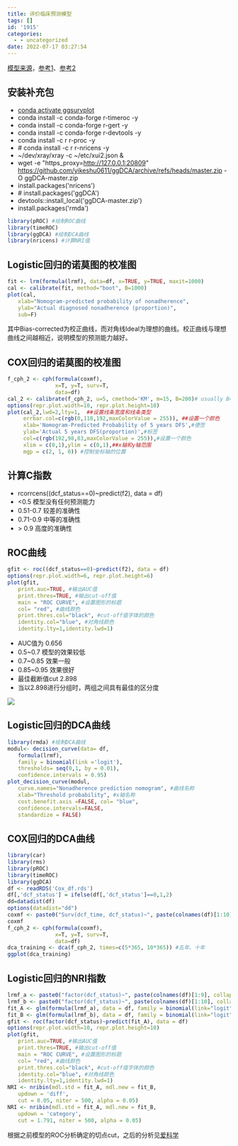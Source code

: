 ```yaml
---
title: 评价临床预测模型
tags: []
id: '1915'
categories:
  - - uncategorized
date: 2022-07-17 03:27:54
---
```


[模型来源](https://occdn.limour.top/2110.html)，[参考1](https://m.iikx.com/e/action/ShowInfo.php?classid=17&id=10597&page=3)、[参考2](https://zhuanlan.zhihu.com/p/417683150)

## 安装补充包

*   [conda activate ggsurvplot](https://occdn.limour.top/1820.html)
*   conda install -c conda-forge r-timeroc -y
*   conda install -c conda-forge r-gert -y
*   conda install -c conda-forge r-devtools -y
*   conda install -c r r-proc -y
*   \# conda install -c r r-nricens -y
*   ~/dev/xray/xray -c ~/etc/xui2.json &
*   wget -e "https\_proxy=http://127.0.0.1:20809" https://github.com/yikeshu0611/ggDCA/archive/refs/heads/master.zip -O ggDCA-master.zip
*   install.packages('nricens')
*   \# install.packages('ggDCA')
*   devtools::install\_local('ggDCA-master.zip')
*   install.packages('rmda')

```R
library(pROC) #绘制ROC曲线
library(timeROC)
library(ggDCA) #绘制DCA曲线
library(nricens) #计算NRI值
```

## Logistic回归的诺莫图的校准图

```R
fit <- lrm(formula(lrmf), data=df, x=TRUE, y=TRUE, maxit=1000)
cal <- calibrate(fit, method="boot", B=1000)
plot(cal,
　　xlab="Nomogram-predicted probability of nonadherence",
　　ylab="Actual diagnosed nonadherence (proportion)",
　　sub=F)
```

其中Bias-corrected为校正曲线，而对角线Ideal为理想的曲线。校正曲线与理想曲线之间越相近，说明模型的预测能力越好。

## COX回归的诺莫图的校准图

```R
f_cph_2 <- cph(formula(coxmf),
               x=T, y=T, surv=T,
               data=df)
cal_2 <- calibrate(f_cph_2, u=5, cmethod='KM', m=15, B=200)# usually B=200 or 300, u=5表示五年
options(repr.plot.width=10, repr.plot.height=10)
plot(cal_2,lwd=2,lty=1,  ##设置线条宽度和线条类型
     errbar.col=c(rgb(0,118,192,maxColorValue = 255)), ##设置一个颜色
     xlab='Nomogram-Predicted Probability of 5 years DFS',#便签
     ylab='Actual 5 years DFS(proportion)',#标签
     col=c(rgb(192,98,83,maxColorValue = 255)),#设置一个颜色
     xlim = c(0,1),ylim = c(0,1),##x轴和y轴范围
     mgp = c(2, 1, 0)) #控制坐标轴的位置
```

## **计算C指数**

*   rcorrcens((dcf\_status==0)~predict(f2), data = df)
*   <0.5 模型没有任何预测能力
*   0.51-0.7 较差的准确性
*   0.71-0.9 中等的准确性
*   \> 0.9 高度的准确性

## **ROC曲线**

```R
gfit <- roc((dcf_status==0)~predict(f2), data = df)
options(repr.plot.width=6, repr.plot.height=6)
plot(gfit,
　　print.auc=TRUE, #输出AUC值
　　print.thres=TRUE, #输出cut-off值
　　main = "ROC CURVE", #设置图形的标题
　　col= "red", #曲线颜色
　　print.thres.col="black", #cut-off值字体的颜色
　　identity.col="blue", #对角线颜色
　　identity.lty=1,identity.lwd=1)
```

*   AUC值为 0.656
*   0.5~0.7 模型的效果较低
*   0.7~0.85 效果一般
*   0.85~0.95 效果很好
*   最佳截断值cut 2.898
*   当以2.898进行分组时，两组之间具有最佳的区分度

![](https://img-cdn.limour.top/2022/07/17/62d373489eed0.png)

## Logistic回归的**DCA曲线**

```R
library(rmda) #绘制DCA曲线
modul<- decision_curve(data= df,
　　formula(lrmf),
　　family = binomial(link ='logit'),
　　thresholds= seq(0,1, by = 0.01),
　　confidence.intervals = 0.95)
plot_decision_curve(modul,
　　curve.names="Nonadherence prediction nomogram", #曲线名称
　　xlab="Threshold probability", #x轴名称
　　cost.benefit.axis =FALSE, col= "blue",
　　confidence.intervals=FALSE,
　　standardize = FALSE)
```

## COX回归的**DCA曲线**

```R
library(car)
library(rms)
library(pROC)
library(timeROC)
library(ggDCA)
df <- readRDS('Cox_df.rds')
df[,'dcf_status'] = ifelse(df[,'dcf_status']==0,1,2)
dd=datadist(df)
options(datadist="dd") 
coxmf <- paste0("Surv(dcf_time, dcf_status)~", paste(colnames(df)[1:10], collapse = '+'))
coxmf
f_cph_2 <- cph(formula(coxmf),
               x=T, y=T, surv=T,
               data=df)
dca_training <- dca(f_cph_2, times=c(5*365, 10*365)) #五年、十年
ggplot(dca_training)
```

## Logistic回归的**NRI指数**

```R
lrmf_a <- paste0("factor(dcf_status)~", paste(colnames(df)[1:9], collapse = '+'))
lrmf_b <- paste0("factor(dcf_status)~", paste(colnames(df)[1:10], collapse = '+'))
fit_A <- glm(formula(lrmf_a), data = df, family = binomial(link="logit"), x=TRUE)
fit_B <- glm(formula(lrmf_b), data = df, family = binomial(link="logit"), x=TRUE)
gfit <- roc(factor(dcf_status)~predict(fit_A), data = df)
options(repr.plot.width=10, repr.plot.height=10)
plot(gfit,
　　print.auc=TRUE, #输出AUC值
　　print.thres=TRUE, #输出cut-off值
　　main = "ROC CURVE", #设置图形的标题
　　col= "red", #曲线颜色
　　print.thres.col="black", #cut-off值字体的颜色
　　identity.col="blue", #对角线颜色
　　identity.lty=1,identity.lwd=1)
NRI <- nribin(mdl.std = fit_A, mdl.new = fit_B,
　　updown = 'diff',
　　cut = 0.05, niter = 500, alpha = 0.05)
NRI <- nribin(mdl.std = fit_A, mdl.new = fit_B,
　　updown = 'category',
　　cut = 1.791, niter = 500, alpha = 0.05)
```

根据之前模型的ROC分析确定的切点cut，之后的分析见[爱科学](https://m.iikx.com/e/action/ShowInfo.php?classid=17&id=10597&page=3)